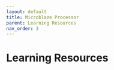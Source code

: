 ```yaml
---
layout: default
title: Microblaze Processor 
parent: Learning Resources
nav_order: 3
---
```


# Learning Resources